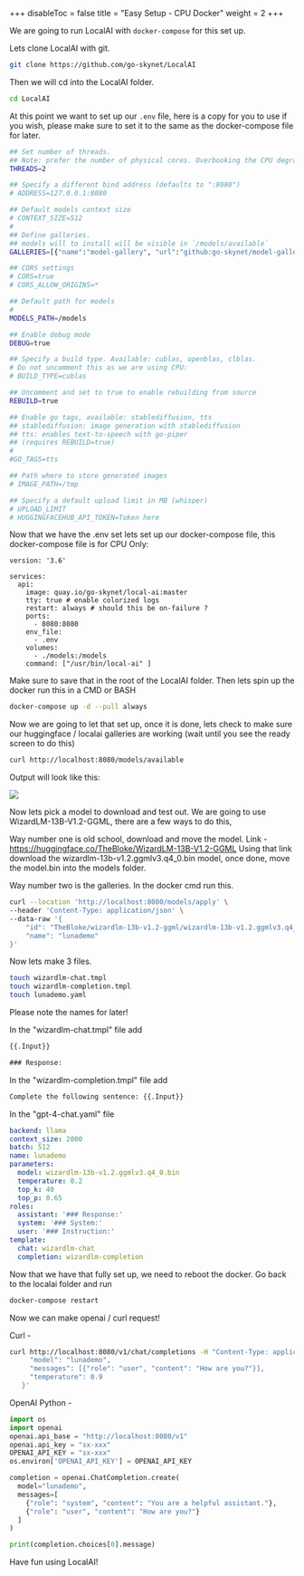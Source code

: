 
+++
disableToc = false
title = "Easy Setup - CPU Docker"
weight = 2
+++

We are going to run LocalAI with `docker-compose` for this set up.


Lets clone LocalAI with git.

```bash
git clone https://github.com/go-skynet/LocalAI
```


Then we will cd into the LocalAI folder.

```bash
cd LocalAI
```


At this point we want to set up our `.env` file, here is a copy for you to use if you wish, please make sure to set it to the same as the docker-compose file for later.

```bash
## Set number of threads.
## Note: prefer the number of physical cores. Overbooking the CPU degrades performance notably.
THREADS=2

## Specify a different bind address (defaults to ":8080")
# ADDRESS=127.0.0.1:8080

## Default models context size
# CONTEXT_SIZE=512
#
## Define galleries.
## models will to install will be visible in `/models/available`
GALLERIES=[{"name":"model-gallery", "url":"github:go-skynet/model-gallery/index.yaml"}, {"url": "github:go-skynet/model-gallery/huggingface.yaml","name":"huggingface"}]

## CORS settings
# CORS=true
# CORS_ALLOW_ORIGINS=*

## Default path for models
#
MODELS_PATH=/models

## Enable debug mode
DEBUG=true

## Specify a build type. Available: cublas, openblas, clblas.
# Do not uncomment this as we are using CPU:
# BUILD_TYPE=cublas

## Uncomment and set to true to enable rebuilding from source
REBUILD=true

## Enable go tags, available: stablediffusion, tts
## stablediffusion: image generation with stablediffusion
## tts: enables text-to-speech with go-piper 
## (requires REBUILD=true)
#
#GO_TAGS=tts

## Path where to store generated images
# IMAGE_PATH=/tmp

## Specify a default upload limit in MB (whisper)
# UPLOAD_LIMIT
# HUGGINGFACEHUB_API_TOKEN=Token here
```


Now that we have the .env set lets set up our docker-compose file, this docker-compose file is for CPU Only:

```docker
version: '3.6'

services:
  api:
    image: quay.io/go-skynet/local-ai:master
    tty: true # enable colorized logs
    restart: always # should this be on-failure ?
    ports:
      - 8080:8080
    env_file:
      - .env
    volumes:
      - ./models:/models
    command: ["/usr/bin/local-ai" ]
```


Make sure to save that in the root of the LocalAI folder. Then lets spin up the docker run this in a CMD or BASH

```bash
docker-compose up -d --pull always
```


Now we are going to let that set up, once it is done, lets check to make sure our huggingface / localai galleries are working (wait until you see the ready screen to do this)

```bash
curl http://localhost:8080/models/available
```

Output will look like this:

![](https://cdn.discordapp.com/attachments/1116933141895053322/1134037542845566976/image.png)

Now lets pick a model to download and test out. We are going to use WizardLM-13B-V1.2-GGML, there are a few ways to do this, 

Way number one is old school, download and move the model.
Link - https://huggingface.co/TheBloke/WizardLM-13B-V1.2-GGML
Using that link download the wizardlm-13b-v1.2.ggmlv3.q4_0.bin model, once done, move the model.bin into the models folder.

Way number two is the galleries. In the docker cmd run this.
```bash
curl --location 'http://localhost:8080/models/apply' \
--header 'Content-Type: application/json' \
--data-raw '{
    "id": "TheBloke/wizardlm-13b-v1.2-ggml/wizardlm-13b-v1.2.ggmlv3.q4_0.bin",
    "name": "lunademo"
}'
```

Now lets make 3 files.

```bash
touch wizardlm-chat.tmpl
touch wizardlm-completion.tmpl
touch lunademo.yaml
```

Please note the names for later!

In the "wizardlm-chat.tmpl" file add

```txt
{{.Input}}

### Response:
```

In the "wizardlm-completion.tmpl" file add

```txt
Complete the following sentence: {{.Input}}
```


In the "gpt-4-chat.yaml" file

```yaml
backend: llama
context_size: 2000
batch: 512
name: lunademo
parameters:
  model: wizardlm-13b-v1.2.ggmlv3.q4_0.bin
  temperature: 0.2
  top_k: 40
  top_p: 0.65
roles:
  assistant: '### Response:'
  system: '### System:'
  user: '### Instruction:'
template:
  chat: wizardlm-chat
  completion: wizardlm-completion
```

Now that we have that fully set up, we need to reboot the docker. Go back to the localai folder and run

```bash
docker-compose restart
```


Now we can make openai / curl request!

Curl - 

```bash
curl http://localhost:8080/v1/chat/completions -H "Content-Type: application/json" -d '{
     "model": "lunademo",
     "messages": [{"role": "user", "content": "How are you?"}],
     "temperature": 0.9 
   }'
```


OpenAI Python -

```python
import os
import openai
openai.api_base = "http://localhost:8080/v1"
openai.api_key = "sx-xxx"
OPENAI_API_KEY = "sx-xxx"
os.environ['OPENAI_API_KEY'] = OPENAI_API_KEY

completion = openai.ChatCompletion.create(
  model="lunademo",
  messages=[
    {"role": "system", "content": "You are a helpful assistant."},
    {"role": "user", "content": "How are you?"}
  ]
)

print(completion.choices[0].message)
```

Have fun using LocalAI!
